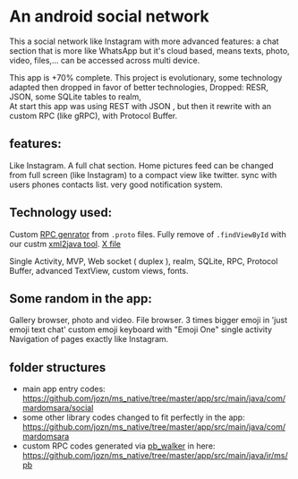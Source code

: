 # An android social network
This a social network like Instagram with more advanced features: a chat section that is more like WhatsApp but it's cloud based, means texts, photo, video, files,... can be accessed across multi device.

This app is +70% complete.
This project is evolutionary, some technology adapted then dropped in favor of better technologies, Dropped: RESR, JSON, some SQLite tables to realm,  
At start this app was using REST with JSON , but then it rewrite with an custom RPC (like gRPC), with Protocol Buffer. 

## features:
Like Instagram.
A full chat section.
Home pictures feed can be changed from full screen (like Instagram) to a compact view like twitter.
sync with users phones contacts list.
very good notification system.

## Technology used:
Custom [RPC genrator](https://github.com/jozn/pb_walker) from `.proto` files. 
Fully remove of `.findViewById` with our custm [xml2java tool](https://github.com/jozn/xml2java). [X file](https://github.com/jozn/ms_native/blob/master/app/src/main/java/com/mardomsara/social/ui/X.java)

Single Activity, MVP, Web socket ( duplex ), realm, SQLite, RPC, Protocol Buffer, advanced TextView, custom views, fonts.

## Some random in the app:
Gallery browser, photo and video.
File browser.
3 times bigger emoji in 'just emoji text chat'
custom emoji keyboard with "Emoji One"
single activity
Navigation of pages exactly like Instagram.

## folder structures 
+ main app entry codes: https://github.com/jozn/ms_native/tree/master/app/src/main/java/com/mardomsara/social
+ some other library codes changed to fit perfectly in the app: https://github.com/jozn/ms_native/tree/master/app/src/main/java/com/mardomsara
+ custom RPC codes generated via [pb_walker](https://github.com/jozn/pb_walker) in here: https://github.com/jozn/ms_native/tree/master/app/src/main/java/ir/ms/pb
